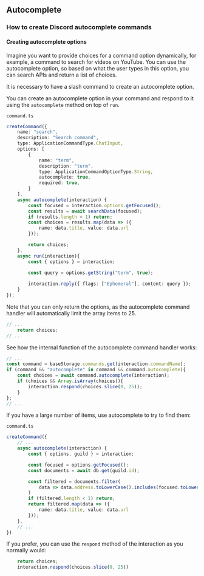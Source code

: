 ## Autocomplete

### How to create Discord autocomplete commands

#### Creating autocomplete options
Imagine you want to provide choices for a command option dynamically, for example, a command to search for videos on YouTube. You can use the autocomplete option, so based on what the user types in this option, you can search APIs and return a list of choices.

It is necessary to have a slash command to create an autocomplete option.

You can create an autocomplete option in your command and respond to it using the `autocomplete` method on top of `run`.

`command.ts`
```typescript
createCommand({
  	name: "search",
	description: "Search command",
	type: ApplicationCommandType.ChatInput,
	options: [
		{
			name: "term",
			description: "term",
			type: ApplicationCommandOptionType.String,
			autocomplete: true, 
			required: true,
		}
	],
	async autocomplete(interaction) { 
		const focused = interaction.options.getFocused(); 
		const results = await searchData(focused); 
		if (results.length < 1) return; 
		const choices = results.map(data => ({
			name: data.title, value: data.url
		})); 

		return choices; 
	},
	async run(interaction){
		const { options } = interaction;

		const query = options.getString("term", true);
		
		interaction.reply({ flags: ["Ephemeral"], content: query });
	}
});
```
Note that you can only return the options, as the autocomplete command handler will automatically limit the array items to 25.

```typescript
// ...
	return choices; 
// ...
```
See how the internal function of the autocomplete command handler works:

```typescript
// ...
const command = baseStorage.commands.get(interaction.commandName);
if (command && "autocomplete" in command && command.autocomplete){
    const choices = await command.autocomplete(interaction);
    if (choices && Array.isArray(choices)){
        interaction.respond(choices.slice(0, 25));
    }
};
// ...
```
If you have a large number of items, use autocomplete to try to find them:

`command.ts`
```typescript
createCommand({
    // ...
    async autocomplete(interaction) {
		const { options, guild } = interaction;

        const focused = options.getFocused();
        const documents = await db.get(guild.id);

        const filtered = documents.filter(
            data => data.address.toLowerCase().includes(focused.toLowerCase())
        )
        if (filtered.length < 1) return;
        return filtered.map(data => ({
			name: data.title, value: data.url
		}));
	},
    // ...
})
```
If you prefer, you can use the `respond` method of the interaction as you normally would:

```typescript
	return choices; 
	interaction.respond(choices.slice(0, 25))
```


